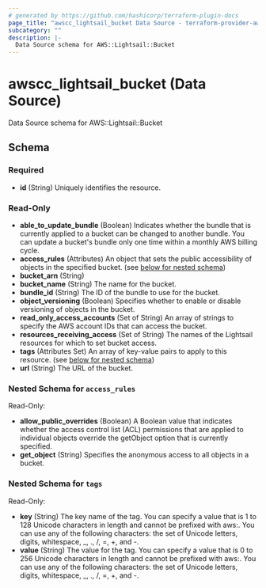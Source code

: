 ```yaml
---
# generated by https://github.com/hashicorp/terraform-plugin-docs
page_title: "awscc_lightsail_bucket Data Source - terraform-provider-awscc"
subcategory: ""
description: |-
  Data Source schema for AWS::Lightsail::Bucket
---
```


# awscc_lightsail_bucket (Data Source)

Data Source schema for AWS::Lightsail::Bucket



<!-- schema generated by tfplugindocs -->
## Schema

### Required

- **id** (String) Uniquely identifies the resource.

### Read-Only

- **able_to_update_bundle** (Boolean) Indicates whether the bundle that is currently applied to a bucket can be changed to another bundle. You can update a bucket's bundle only one time within a monthly AWS billing cycle.
- **access_rules** (Attributes) An object that sets the public accessibility of objects in the specified bucket. (see [below for nested schema](#nestedatt--access_rules))
- **bucket_arn** (String)
- **bucket_name** (String) The name for the bucket.
- **bundle_id** (String) The ID of the bundle to use for the bucket.
- **object_versioning** (Boolean) Specifies whether to enable or disable versioning of objects in the bucket.
- **read_only_access_accounts** (Set of String) An array of strings to specify the AWS account IDs that can access the bucket.
- **resources_receiving_access** (Set of String) The names of the Lightsail resources for which to set bucket access.
- **tags** (Attributes Set) An array of key-value pairs to apply to this resource. (see [below for nested schema](#nestedatt--tags))
- **url** (String) The URL of the bucket.

<a id="nestedatt--access_rules"></a>
### Nested Schema for `access_rules`

Read-Only:

- **allow_public_overrides** (Boolean) A Boolean value that indicates whether the access control list (ACL) permissions that are applied to individual objects override the getObject option that is currently specified.
- **get_object** (String) Specifies the anonymous access to all objects in a bucket.


<a id="nestedatt--tags"></a>
### Nested Schema for `tags`

Read-Only:

- **key** (String) The key name of the tag. You can specify a value that is 1 to 128 Unicode characters in length and cannot be prefixed with aws:. You can use any of the following characters: the set of Unicode letters, digits, whitespace, _, ., /, =, +, and -.
- **value** (String) The value for the tag. You can specify a value that is 0 to 256 Unicode characters in length and cannot be prefixed with aws:. You can use any of the following characters: the set of Unicode letters, digits, whitespace, _, ., /, =, +, and -.



